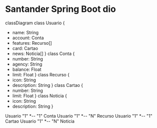 # Santander Spring Boot dio



classDiagram
class Usuario {
- name: String
- account: Conta
- features: Recurso[]
- card: Cartao
- news: Noticia[]
}
class Conta {
- number: String
- agency: String
- balance: Float
- limit: Float
}
class Recurso {
- icon: String
- description: String
}
class Cartao {
- number: String
- limit: Float
}
class Noticia {
- icon: String
- description: String
}

Usuario "1" *-- "1" Conta
Usuario "1" *-- "N" Recurso
Usuario "1" *-- "1" Cartao
Usuario "1" *-- "N" Noticia
